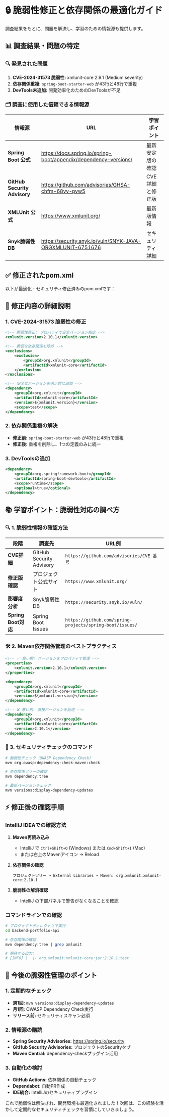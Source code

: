 

# 🔒 **脆弱性修正と依存関係の最適化ガイド**

調査結果をもとに、問題を解決し、学習のための情報源も提供します。

## **📊 調査結果・問題の特定**

### **🔍 発見された問題**

1. **CVE-2024-31573 脆弱性:** xmlunit-core 2.9.1 (Medium severity)
2. **依存関係重複:** `spring-boot-starter-web` が43行と48行で重複
3. **DevTools未追加:** 開発効率化のためのDevToolsが不足

### **🗂️ 調査に使用した信頼できる情報源**

| **情報源** | **URL** | **学習ポイント** |
|------------|---------|-----------------|
| **Spring Boot 公式** | https://docs.spring.io/spring-boot/appendix/dependency-versions/ | 最新安定版の確認 |
| **GitHub Security Advisory** | https://github.com/advisories/GHSA-chfm-68vv-pvw5 | CVE詳細と修正版 |
| **XMLUnit 公式** | https://www.xmlunit.org/ | 最新版情報 |
| **Snyk脆弱性DB** | https://security.snyk.io/vuln/SNYK-JAVA-ORGXMLUNIT-6751676 | セキュリティ詳細 |

## **✅ 修正されたpom.xml**

以下が最適化・セキュリティ修正済みのpom.xmlです：


## **🔧 修正内容の詳細説明**

### **1. CVE-2024-31573 脆弱性の修正**

```xml
<!-- 脆弱性修正: プロパティで安全バージョン指定 -->
<xmlunit.version>2.10.1</xmlunit.version>

<!-- 脆弱な依存関係を除外 -->
<exclusions>
    <exclusion>
        <groupId>org.xmlunit</groupId>
        <artifactId>xmlunit-core</artifactId>
    </exclusion>
</exclusions>

<!-- 安全なバージョンを明示的に追加 -->
<dependency>
    <groupId>org.xmlunit</groupId>
    <artifactId>xmlunit-core</artifactId>
    <version>${xmlunit.version}</version>
    <scope>test</scope>
</dependency>
```

### **2. 依存関係重複の解決**

- **修正前:** `spring-boot-starter-web` が43行と48行で重複
- **修正後:** 重複を削除し、1つの定義のみに統一

### **3. DevToolsの追加**

```xml
<dependency>
    <groupId>org.springframework.boot</groupId>
    <artifactId>spring-boot-devtools</artifactId>
    <scope>runtime</scope>
    <optional>true</optional>
</dependency>
```

## **📚 学習ポイント：脆弱性対応の調べ方**

### **🔍 1. 脆弱性情報の確認方法**

| **段階** | **調査先** | **URL例** |
|----------|------------|-----------|
| **CVE詳細** | GitHub Security Advisory | `https://github.com/advisories/CVE-番号` |
| **修正版確認** | プロジェクト公式サイト | `https://www.xmlunit.org/` |
| **影響度分析** | Snyk脆弱性DB | `https://security.snyk.io/vuln/` |
| **Spring Boot対応** | Spring Boot Issues | `https://github.com/spring-projects/spring-boot/issues/` |

### **🛠️ 2. Maven依存関係管理のベストプラクティス**

```xml
<!-- ✅ 良い例: バージョンをプロパティで管理 -->
<properties>
    <xmlunit.version>2.10.1</xmlunit.version>
</properties>

<dependency>
    <groupId>org.xmlunit</groupId>
    <artifactId>xmlunit-core</artifactId>
    <version>${xmlunit.version}</version>
</dependency>

<!-- ❌ 悪い例: 直接バージョンを記述 -->
<dependency>
    <groupId>org.xmlunit</groupId>
    <artifactId>xmlunit-core</artifactId>
    <version>2.10.1</version>
</dependency>
```

### **🔐 3. セキュリティチェックのコマンド**

```bash
# 脆弱性チェック（OWASP Dependency Check）
mvn org.owasp:dependency-check-maven:check

# 依存関係ツリーの確認
mvn dependency:tree

# 最新バージョンチェック
mvn versions:display-dependency-updates
```

## **⚡ 修正後の確認手順**

### **IntelliJ IDEAでの確認方法**

1. **Maven再読み込み**
   - IntelliJ で `Ctrl+Shift+O` (Windows) または `Cmd+Shift+I` (Mac)
   - または右上のMavenアイコン → Reload

2. **依存関係の確認**
   ```
   プロジェクトツリー → External Libraries → Maven: org.xmlunit:xmlunit-core:2.10.1
   ```

3. **脆弱性の解消確認**
   - IntelliJ の下部パネルで警告がなくなることを確認

### **コマンドラインでの確認**

```bash
# プロジェクトディレクトリで実行
cd backend-portfolio-api

# 依存関係の確認
mvn dependency:tree | grep xmlunit

# 期待する出力:
# [INFO] |  \- org.xmlunit:xmlunit-core:jar:2.10.1:test
```

## **🎯 今後の脆弱性管理のポイント**

### **1. 定期的なチェック**
- **週1回:** `mvn versions:display-dependency-updates`
- **月1回:** OWASP Dependency Check実行
- **リリース前:** セキュリティスキャン必須

### **2. 情報源の購読**
- **Spring Security Advisories:** https://spring.io/security
- **GitHub Security Advisories:** プロジェクトのSecurityタブ
- **Maven Central:** dependency-checkプラグイン活用

### **3. 自動化の検討**
- **GitHub Actions:** 依存関係の自動チェック
- **Dependabot:** 自動PR作成
- **IDE統合:** IntelliJのセキュリティプラグイン

これで脆弱性は解決され、開発環境も最適化されました！次回は、この経験を活かして定期的なセキュリティチェックを習慣にしていきましょう。